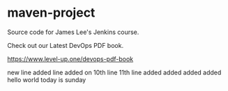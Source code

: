 # maven-project
Source code for James Lee's Jenkins course.

Check out our Latest DevOps PDF book.

https://www.level-up.one/devops-pdf-book

new line
added
line added on 10th line
11th line added
added added added
hello world today is sunday
